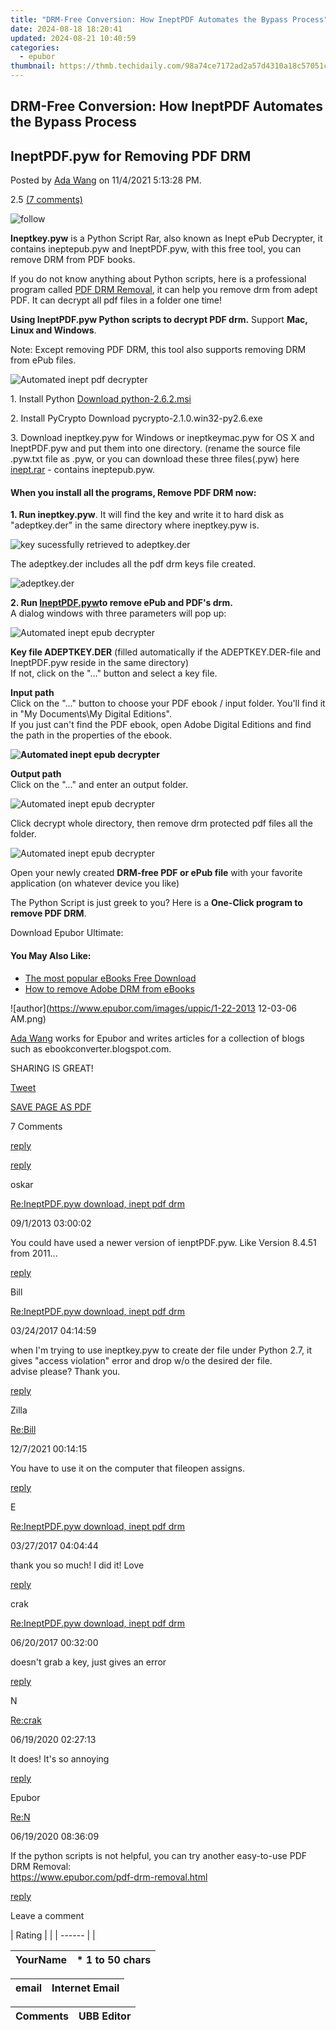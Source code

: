 ```yaml
---
title: "DRM-Free Conversion: How IneptPDF Automates the Bypass Process"
date: 2024-08-18 18:20:41
updated: 2024-08-21 10:40:59
categories:
  - epubor
thumbnail: https://thmb.techidaily.com/98a74ce7172ad2a57d4310a18c57051ce671b66b03e5b45c8d9ea3eb4205cb9f.jpg
---
```


## DRM-Free Conversion: How IneptPDF Automates the Bypass Process

## IneptPDF.pyw for Removing PDF DRM

Posted by [Ada Wang](https://plus.google.com/+AdaWang/posts) on 11/4/2021 5:13:28 PM.

2.5 [(7 comments)](http://www.epubor.com/#comment-area) 



![follow](http://www.epubor.com/images/follow.png)

 **Ineptkey.pyw** is a Python Script Rar, also known as Inept ePub Decrypter, it contains ineptepub.pyw and IneptPDF.pyw, with this free tool, you can remove DRM from PDF books. 

If you do not know anything about Python scripts, here is a professional program called [PDF DRM Removal](https://tools.techidaily.com/epubor/products/), it can help you remove drm from adept PDF. It can decrypt all pdf files in a folder one time!

**Using IneptPDF.pyw Python scripts to decrypt PDF drm.** Support **Mac, Linux and Windows**.

Note: Except removing PDF DRM, this tool also supports removing DRM from ePub files.

![Automated inept pdf decrypter](https://www.epubor.com/images/remote/D4/1D/D41D8C_D41D8C_epubsuccess.jpg "Automated inept epub decrypter")

1\. Install Python [Download python-2.6.2.msi](https://www.python.org/downloads/)  
  
2\. Install PyCrypto Download pycrypto-2.1.0.win32-py2.6.exe

3\. Download ineptkey.pyw for Windows or ineptkeymac.pyw for OS X and IneptPDF.pyw and put them into one directory. (rename the source file .pyw.txt file as .pyw, or you can download these three files(.pyw) here [inept.rar](https://www.epubor.com/images/remote/D4/1D/D41D8C%5FRemove-ePub-drm-use-python-script.rar) \- contains ineptepub.pyw.

#### When you install all the programs, Remove PDF DRM now:

**1\. Run ineptkey.pyw**. It will find the key and write it to hard disk as "adeptkey.der" in the same directory where ineptkey.pyw is.

![key sucessfully retrieved to adeptkey.der](https://www.epubor.com/images/remote/D4/1D/D41D8C_D41D8C_E4keysucess.jpg "key sucessfully retrieved to adeptkey.der")

The adeptkey.der includes all the pdf drm keys file created.

![adeptkey.der](https://www.epubor.com/images/remote/D4/1D/D41D8C_D41D8C_AF7adeptkey.jpg "adeptkey.der")

**2\. Run [IneptPDF.pyw](https://gitlab.com/ApprenticeAlf/DeDRM/blob/8b632e309fe4901bf0f21f404d2d3091fe7851da/Adobe%5FEPUB%5FTools/ineptepub.pyw)to remove ePub and PDF's drm.**  
A dialog windows with three parameters will pop up:

![Automated inept epub decrypter](https://www.epubor.com/images/remote/D4/1D/D41D8C_D41D8C_eptepubLoad.jpg "Automated inept epub decrypter")

**Key file ADEPTKEY.DER** (filled automatically if the ADEPTKEY.DER-file and IneptPDF.pyw reside in the same directory)  
If not, click on the "…" button and select a key file.

**Input path**  
Click on the "…" button to choose your PDF ebook / input folder. You'll find it in "My Documents\\My Digital Editions".  
If you just can't find the PDF ebook, open Adobe Digital Editions and find the path in the properties of the ebook.

**![Automated inept epub decrypter](https://www.epubor.com/images/remote/D4/1D/D41D8C_D41D8C_ptepubInput.jpg "Automated inept epub decrypter")**

**Output path**  
Click on the "…" and enter an output folder.

![Automated inept epub decrypter](https://www.epubor.com/images/remote/D4/1D/D41D8C_D41D8C_tepubOutput.jpg "Automated inept epub decrypter")

Click decrypt whole directory, then remove drm protected pdf files all the folder.

![Automated inept epub decrypter](https://www.epubor.com/images/remote/D4/1D/D41D8C_D41D8C_epubsuccess.jpg "Automated inept epub decrypter")

Open your newly created **DRM-free PDF or ePub file** with your favorite application (on whatever device you like)

The Python Script is just greek to you? Here is a **One-Click program to remove PDF DRM**.

Download Epubor Ultimate:

[](https://tools.techidaily.com/epubor/ultimate/) [](https://tools.techidaily.com/epubor/ultimate/) 

#### You May Also Like:

* [The most popular eBooks Free Download](https://tools.techidaily.com/epubor/products/)
* [How to remove Adobe DRM from eBooks](https://tools.techidaily.com/epubor/products/)

![author](https://www.epubor.com/images/uppic/1-22-2013 12-03-06 AM.png)

[Ada Wang](https://plus.google.com/+AdaWang/posts) works for Epubor and writes articles for a collection of blogs such as ebookconverter.blogspot.com.

SHARING IS GREAT!

[Tweet](https://twitter.com/share) 

[SAVE PAGE AS PDF](https://tools.techidaily.com/epubor/products/) 



7 Comments

[reply](https://tools.techidaily.com/epubor/products/) 

[reply](https://tools.techidaily.com/epubor/products/) 

oskar

[Re:IneptPDF.pyw download, inept pdf drm](https://tools.techidaily.com/epubor/products/)

09/1/2013 03:00:02

You could have used a newer version of ienptPDF.pyw. Like Version 8.4.51 from 2011...

[reply](https://tools.techidaily.com/epubor/products/) 

Bill

[Re:IneptPDF.pyw download, inept pdf drm](https://tools.techidaily.com/epubor/products/)

03/24/2017 04:14:59

when I'm trying to use ineptkey.pyw to create der file under Python 2.7, it gives "access violation" error and drop w/o the desired der file.  
 advise please? Thank you.

[reply](https://tools.techidaily.com/epubor/products/) 

Zilla

[Re:Bill](https://tools.techidaily.com/epubor/products/)

12/7/2021 00:14:15

You have to use it on the computer that fileopen assigns. 

[reply](https://tools.techidaily.com/epubor/products/) 

E

[Re:IneptPDF.pyw download, inept pdf drm](https://tools.techidaily.com/epubor/products/)

03/27/2017 04:04:44

thank you so much! I did it! Love 

[reply](https://tools.techidaily.com/epubor/products/) 

crak

[Re:IneptPDF.pyw download, inept pdf drm](https://tools.techidaily.com/epubor/products/)

06/20/2017 00:32:00

doesn't grab a key, just gives an error

[reply](https://tools.techidaily.com/epubor/products/) 

N

[Re:crak](https://tools.techidaily.com/epubor/products/)

06/19/2020 02:27:13

It does! It's so annoying

[reply](https://tools.techidaily.com/epubor/products/) 

Epubor

[Re:N](https://tools.techidaily.com/epubor/products/)

06/19/2020 08:36:09

If the python scripts is not helpful, you can try another easy-to-use PDF DRM Removal:  
<https://www.epubor.com/pdf-drm-removal.html>

[reply](https://tools.techidaily.com/epubor/products/) 

Leave a comment

| Rating |  |
| ------ |  |

| YourName | \*  1 to 50 chars |
| -------- | ----------------- |

| email | Internet Email |
| ----- | -------------- |

| Comments | UBB Editor |
| -------- | ---------- |

<ins class="adsbygoogle"
     style="display:block"
     data-ad-format="autorelaxed"
     data-ad-client="ca-pub-7571918770474297"
     data-ad-slot="1223367746"></ins>



<ins class="adsbygoogle"
     style="display:block"
     data-ad-client="ca-pub-7571918770474297"
     data-ad-slot="8358498916"
     data-ad-format="auto"
     data-full-width-responsive="true"></ins>
